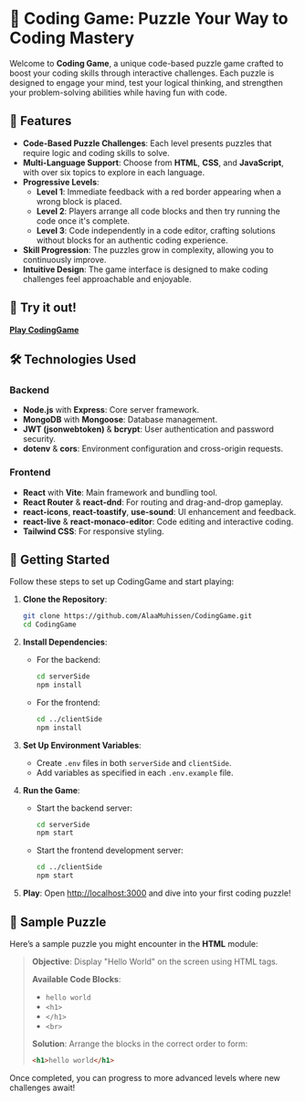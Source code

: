 # 🧩 Coding Game: Puzzle Your Way to Coding Mastery

Welcome to **Coding Game**, a unique code-based puzzle game crafted to boost your coding skills through interactive challenges. Each puzzle is designed to engage your mind, test your logical thinking, and strengthen your problem-solving abilities while having fun with code.

## 🚀 Features
- **Code-Based Puzzle Challenges**: Each level presents puzzles that require logic and coding skills to solve.
- **Multi-Language Support**: Choose from **HTML**, **CSS**, and **JavaScript**, with over six topics to explore in each language.
- **Progressive Levels**:
  - **Level 1**: Immediate feedback with a red border appearing when a wrong block is placed.
  - **Level 2**: Players arrange all code blocks and then try running the code once it's complete.
  - **Level 3**: Code independently in a code editor, crafting solutions without blocks for an authentic coding experience.
- **Skill Progression**: The puzzles grow in complexity, allowing you to continuously improve.
- **Intuitive Design**: The game interface is designed to make coding challenges feel approachable and enjoyable.

## 🔗 Try it out!
[**Play CodingGame**](https://coding-game.vercel.app/)

## 🛠️ Technologies Used

### Backend
- **Node.js** with **Express**: Core server framework.
- **MongoDB** with **Mongoose**: Database management.
- **JWT (jsonwebtoken)** & **bcrypt**: User authentication and password security.
- **dotenv** & **cors**: Environment configuration and cross-origin requests.

### Frontend
- **React** with **Vite**: Main framework and bundling tool.
- **React Router** & **react-dnd**: For routing and drag-and-drop gameplay.
- **react-icons**, **react-toastify**, **use-sound**: UI enhancement and feedback.
- **react-live** & **react-monaco-editor**: Code editing and interactive coding.
- **Tailwind CSS**: For responsive styling.

## 🏁 Getting Started
Follow these steps to set up CodingGame and start playing:

1. **Clone the Repository**:
   ```bash
   git clone https://github.com/AlaaMuhissen/CodingGame.git
   cd CodingGame
   ```

2. **Install Dependencies**:
   - For the backend:
     ```bash
     cd serverSide
     npm install
     ```
   - For the frontend:
     ```bash
     cd ../clientSide
     npm install
     ```

3. **Set Up Environment Variables**:
   - Create `.env` files in both `serverSide` and `clientSide`.
   - Add variables as specified in each `.env.example` file.

4. **Run the Game**:
   - Start the backend server:
     ```bash
     cd serverSide
     npm start
     ```
   - Start the frontend development server:
     ```bash
     cd ../clientSide
     npm start
     ```

5. **Play**:
   Open [http://localhost:3000](http://localhost:3000) and dive into your first coding puzzle!

## 🧩 Sample Puzzle
Here’s a sample puzzle you might encounter in the **HTML** module:

> **Objective**: Display "Hello World" on the screen using HTML tags.
> 
> **Available Code Blocks**:
> - `hello world`
> - `<h1>`
> - `</h1>`
> - `<br>`
> 
> **Solution**: Arrange the blocks in the correct order to form:
> ```html
> <h1>hello world</h1>
> ```

Once completed, you can progress to more advanced levels where new challenges await!
